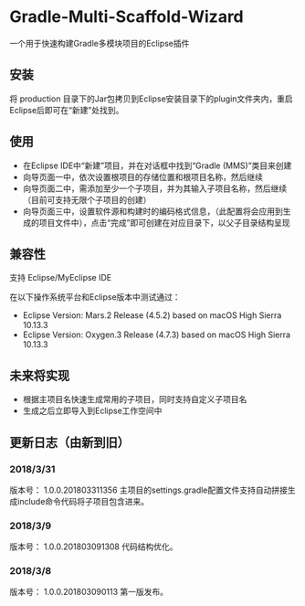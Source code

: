 # Gradle-Multi-Scaffold-Wizard
一个用于快速构建Gradle多模块项目的Eclipse插件

## 安装
将 production 目录下的Jar包拷贝到Eclipse安装目录下的plugin文件夹内，重启Eclipse后即可在“新建”处找到。

## 使用
* 在Eclipse IDE中“新建”项目，并在对话框中找到“Gradle (MMS)”类目来创建
* 向导页面一中，依次设置根项目的存储位置和根项目名称，然后继续
* 向导页面二中，需添加至少一个子项目，并为其输入子项目名称，然后继续（目前可支持无限个子项目的创建）
* 向导页面三中，设置软件源和构建时的编码格式信息，（此配置将会应用到生成的项目文件中），点击“完成”即可创建在对应目录下，以父子目录结构呈现

## 兼容性
支持 Eclipse/MyEclipse IDE

在以下操作系统平台和Eclipse版本中测试通过：
* Eclipse Version: Mars.2 Release (4.5.2) based on macOS High Sierra 10.13.3
* Eclipse Version: Oxygen.3 Release (4.7.3) based on macOS High Sierra 10.13.3

## 未来将实现
* 根据主项目名快速生成常用的子项目，同时支持自定义子项目名
* 生成之后立即导入到Eclipse工作空间中

## 更新日志（由新到旧）
### 2018/3/31
版本号： 1.0.0.201803311356
主项目的settings.gradle配置文件支持自动拼接生成include命令代码将子项目包含进来。

### 2018/3/9
版本号： 1.0.0.201803091308
代码结构优化。

### 2018/3/8
版本号： 1.0.0.201803090113
第一版发布。